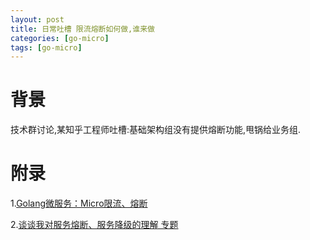 ```yaml
---
layout: post
title: 日常吐槽 限流熔断如何做,谁来做
categories: [go-micro]
tags: [go-micro]
---
```


# 背景

技术群讨论,某知乎工程师吐槽:基础架构组没有提供熔断功能,甩锅给业务组.

# 附录
1.[Golang微服务：Micro限流、熔断](https://www.cnblogs.com/cqvoip/p/9967995.html)

2.[谈谈我对服务熔断、服务降级的理解 专题](https://www.cnblogs.com/softidea/p/6346727.html)
